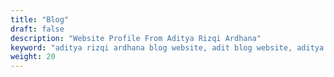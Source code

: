 ```yaml
---
title: "Blog"
draft: false
description: "Website Profile From Aditya Rizqi Ardhana"
keyword: "aditya rizqi ardhana blog website, adit blog website, aditya rizqi ardhana artikel website, adit artikel website"
weight: 20
---
```


